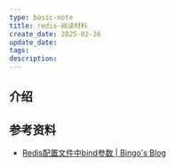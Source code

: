 ```yaml
---
type: basic-note
title: redis-阅读材料
create_date: 2025-02-26
update_date: 
tags:
description:
---
```


## 介绍

## 参考资料

- [Redis配置文件中bind参数 | Bingo's Blog](https://bingozb.github.io/views/default/62.html#%E7%BD%91%E7%BB%9C%E6%8E%A5%E5%8F%A3)
